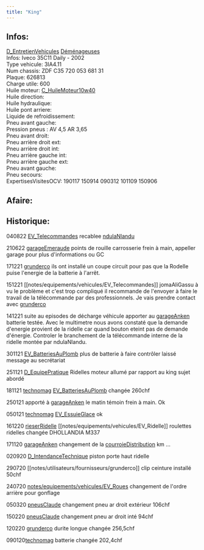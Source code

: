 ```yaml
---
title: "King"
---
```


## Infos:
[D_EntretienVehicules](notes/departements/D_EntretienVehicules.md) [Déménageuses](notes/equipements/vehicules/C_Demenageuses.md)\
Infos: Iveco 35C11 Daily - 2002\
Type vehicule: 3IA4.11\
Num chassis: ZDF C35 720 053 681 31\
Plaque: 626813\
Charge utile: 600\
Huile moteur: [C_HuileMoteur10w40](notes/equipements/consommables/C_HuileMoteur10w40.md)\
Huile direction:\
Huile hydraulique:\
Huile pont arriere:\
Liquide de refroidissement:\
Pneu avant gauche:\
Pression pneus : AV 4,5 AR 3,65\
Pneu avant droit:\
Pneu arrière droit ext:\
Pneu arrière droit int:\
Pneu arrière gauche int:\
Pneu arrière gauche ext:\
Pneu avant gauche:\
Pneu secours:\
ExpertisesVisitesOCV: 190117 150914 090312 101109 150906

## Afaire:

## Historique:

040822 [EV_Telecommandes](notes/equipements/vehicules/EV_Telecommandes.md) recablee [ndulaNlandu](notes/utilisateurs/beneficiaires/ndulaNlandu.md)

210622 [garageEmeraude](notes/garageEmeraude.md) points de rouille carrosserie frein à main, appeller garage pour plus d'informations ou GC

171221 [grunderco](notes/utilisateurs/fournisseurs/grunderco.md) ils ont installé un coupe circuit pour pas que la Rodelle puise l'energie de la batterie à l'arrêt.

151221 [[notes/equipements/vehicules/EV_Telecommandes]] jomaAliGassu à vu le problème et c'est trop compliqué il recommande de l'envoyer à faire le travail de la télécommande par des professionnels. Je vais prendre contact avec [grunderco](notes/utilisateurs/fournisseurs/grunderco.md)

141221 suite au episodes de décharge véhicule apporter au [garageAnken](notes/equipements/vehicules/garageAnken.md) batterie testée. Avec le multimetre nous avons constaté que la demande d'energie provient de la ridelle car quand bouton eteint pas de demande d'énergie. Controler le branchement de la télécommande interne de la ridelle montée par ndulaNlandu. 

301121 [EV_BatteriesAuPlomb](notes/equipements/vehicules/EV_BatteriesAuPlomb.md) plus de batterie à faire contrôler laissé message au secrétariat

251121 [D_EquipePratique](notes/departements/D_EquipePratique.md) Ridelles moteur allumé par rapport au king sujet abordé 

181121 [technomag](notes/equipements/vehicules/technomag.md) [EV_BatteriesAuPlomb](notes/equipements/vehicules/EV_BatteriesAuPlomb.md) changée 260chf

250121 apporté à [garageAnken](notes/equipements/vehicules/garageAnken.md) le matin témoin frein à main. Ok

050121 [technomag](notes/equipements/vehicules/technomag.md) [EV_EssuieGlace](notes/equipements/vehicules/EV_EssuieGlace.md) ok

161220 [rieserRidelle](notes/utilisateurs/fournisseurs/rieserRidelle.md) [[notes/equipements/vehicules/EV_Ridelle]] roulettes ridelles changée DHOLLANDIA M337

171120 [garageAnken](notes/equipements/vehicules/garageAnken.md) changement de la [courroieDistribution](notes/equipements/vehicules/courroieDistribution.md) km ...

020920 [D_IntendanceTechnique](notes/departements/D_IntendanceTechnique.md) piston porte haut ridelle

290720 [[notes/utilisateurs/fournisseurs/grunderco]] clip ceinture installé 50chf

240720 [notes/equipements/vehicules/EV_Roues](notes/equipements/vehicules/EV_Roues) changement de l'ordre arrière pour gonflage

050320 [pneusClaude](notes/equipements/vehicules/pneusClaude.md) changement pneu ar droit extérieur 106chf

150220 [pneusClaude](notes/equipements/vehicules/pneusClaude.md) changement pneu ar droit inté 94chf

120220 [grunderco](notes/utilisateurs/fournisseurs/grunderco.md) durite longue changée 256,5chf

090120[technomag](notes/equipements/vehicules/technomag.md) batterie changée 202,4chf